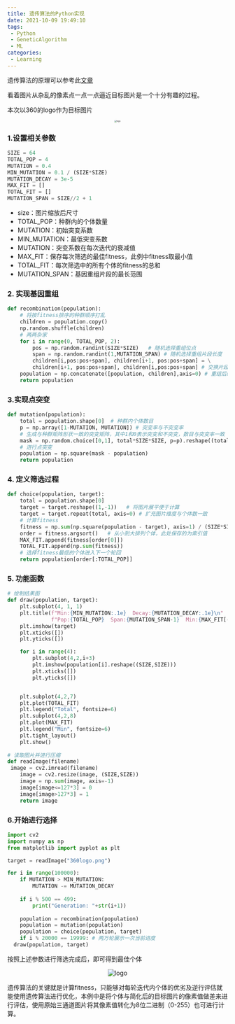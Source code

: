 ```yaml
---
title: 遗传算法的Python实现
date: 2021-10-09 19:49:10
tags: 
 - Python
 - GeneticAlgorithm
 - ML
categories:
 - Learning
---
```


遗传算法的原理可以参考此[文章](https://www.jianshu.com/p/ae5157c26af9)

看着图片从杂乱的像素点一点一点逼近目标图片是一个十分有趣的过程。

本次以360的logo作为目标图片

<div align="center">
<img src="360logo.png" alt="logo" style="zoom:30%"/>
</div>

### 1.设置相关参数

```python
SIZE = 64
TOTAL_POP = 4
MUTATION = 0.4
MIN_MUTATION = 0.1 / (SIZE*SIZE)
MUTATION_DECAY = 3e-5
MAX_FIT = []
TOTAL_FIT = []
MUTATION_SPAN = SIZE//2 + 1
```

- size：图片缩放后尺寸
- TOTAL_POP：种群内的个体数量
- MUTATION：初始突变系数
- MIN_MUTATION：最低突变系数
- MUTATION：突变系数在每次迭代的衰减值
- MAX_FIT：保存每次筛选的最佳fitness，此例中fitness取最小值
- TOTAL_FIT：每次筛选中的所有个体的fitness的总和
- MUTATION_SPAN：基因重组片段的最长范围

### 2. 实现基因重组

```python
def recombination(population):
    # 将按fitness排序的种群顺序打乱
    children = population.copy()
    np.random.shuffle(children) 
    # 两两杂家
    for i in range(0, TOTAL_POP, 2):
        pos = np.random.randint(SIZE*SIZE)   # 随机选择重组位点
        span = np.random.randint(1,MUTATION_SPAN) # 随机选择重组片段长度
        children[i,pos:pos+span], children[i+1, pos:pos+span] = \
        children[i+1, pos:pos+span], children[i,pos:pos+span] # 交换片段
    population = np.concatenate([population, children],axis=0) # 重组后的种群与未重组的合并
    return population
```

### 3.实现点突变

```python
def mutation(population):
    total = population.shape[0]  # 种群内个体数目
    p = np.array([1-MUTATION, MUTATION]) # 突变率与不突变率
    # 生成与种群矩阵形状一致的突变矩阵，其中1和0表示突变和不突变，数目与突变率一致
    mask = np.random.choice([0,1], total*SIZE*SIZE, p=p).reshape((total,-1))
    # 进行点突变
    population = np.square(mask - population)
    return population
```

### 4. 定义筛选过程

```python
def choice(population, target):
    total = population.shape[0]
    target = target.reshape((1,-1))   # 将图片展平便于计算
    target = target.repeat(total, axis=0) # 扩充图片维度与个体数一致
    # 计算fitness
    fitness = np.sum(np.square(population - target), axis=1) / (SIZE*SIZE)
    order = fitness.argsort()   # 从小到大排列个体，此处保存的为索引值
    MAX_FIT.append(fitness[order[0]])
    TOTAL_FIT.append(np.sum(fitness))
    # 选择fitness最低的个体进入下一个轮回
    return population[order[:TOTAL_POP]]
```

### 5. 功能函数

```python
# 绘制结果图
def draw(population, target):
    plt.subplot(4, 1, 1)
    plt.title(f"Min:{MIN_MUTATION:.1e}  Decay:{MUTATION_DECAY:.1e}\n"
              f"Pop:{TOTAL_POP}  Span:{MUTATION_SPAN-1}  Min:{MAX_FIT[-1]:.1e}")
    plt.imshow(target)
    plt.xticks([])
    plt.yticks([])

    for i in range(4):
        plt.subplot(4,2,i+3)
        plt.imshow(population[i].reshape((SIZE,SIZE)))
        plt.xticks([])
        plt.yticks([])


    plt.subplot(4,2,7)
    plt.plot(TOTAL_FIT)
    plt.legend("Total", fontsize=6)
    plt.subplot(4,2,8)
    plt.plot(MAX_FIT)
    plt.legend("Min", fontsize=6)
    plt.tight_layout()
    plt.show()
    
# 读取图片并进行压缩
def readImage(filename)
 image = cv2.imread(filename)
    image = cv2.resize(image, (SIZE,SIZE))
    image = np.sum(image, axis=-1)
    image[image<=127*3] = 0
    image[image>127*3] = 1
    return image
```

### 6.开始进行选择

```python
import cv2
import numpy as np
from matplotlib import pyplot as plt

target = readImage("360logo.png")

for i in range(100000):
    if MUTATION > MIN_MUTATION:
        MUTATION -= MUTATION_DECAY
        
    if i % 500 == 499:
        print("Generation: "+str(i+1))
        
    population = recombination(population)
    population = mutation(population)
    population = choice(population, target)
    if i % 20000 == 19999: # 两万轮展示一次当前进度
  draw(population, target)
```

按照上述参数进行筛选完成后，即可得到最佳个体

<div align="center">
<img src="result.png" alt="logo" style="align: center"/>
</div>

遗传算法的关键就是计算fitness，只能够对每轮迭代内个体的优劣及逆行评估就能使用遗传算法进行优化，本例中是将个体与简化后的目标图片的像素值做差来进行评估，使用原始三通道图片将其像素值转化为8位二进制（0-255）也可进行计算。
